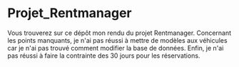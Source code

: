 # Projet_Rentmanager

Vous trouverez sur ce dépôt mon rendu du projet Rentmanager.
Concernant les points manquants, je n'ai pas réussi à mettre de modèles aux véhicules car je n'ai pas trouvé comment modifier la base de données.
Enfin, je n'ai pas réussi à faire la contrainte des 30 jours pour les réservations.
